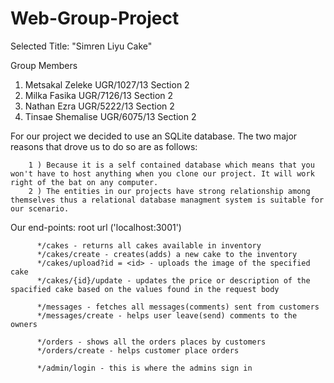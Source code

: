 # Web-Group-Project

Selected Title: "Simren Liyu Cake"

Group Members
1. Metsakal Zeleke  UGR/1027/13  Section 2
2. Milka Fasika UGR/7126/13 Section 2
3. Nathan Ezra UGR/5222/13 Section 2
4. Tinsae Shemalise UGR/6075/13 Section 2


For our project we decided to use an SQLite database. The two major reasons that drove us to do so are as follows:
              
        1 ) Because it is a self contained database which means that you won't have to host anything when you clone our project. It will work right of the bat on any computer.           
        2 ) The entities in our projects have strong relationship among themselves thus a relational database managment system is suitable for our scenario.

Our end-points: root url ('localhost:3001')
          
          */cakes - returns all cakes available in inventory
          */cakes/create - creates(adds) a new cake to the inventory
          */cakes/upload?id = <id> - uploads the image of the specified cake
          */cakes/{id}/update - updates the price or description of the spacified cake based on the values found in the request body
          
          */messages - fetches all messages(comments) sent from customers
          */messages/create - helps user leave(send) comments to the owners
          
          */orders - shows all the orders places by customers
          */orders/create - helps customer place orders
          
          */admin/login - this is where the admins sign in

